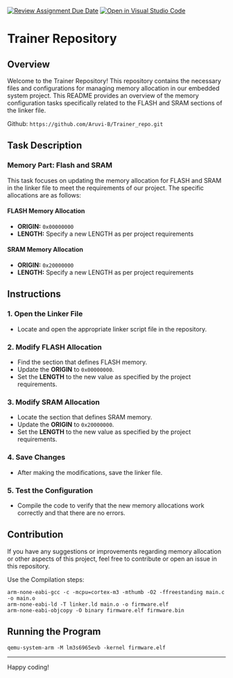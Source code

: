 [![Review Assignment Due Date](https://classroom.github.com/assets/deadline-readme-button-22041afd0340ce965d47ae6ef1cefeee28c7c493a6346c4f15d667ab976d596c.svg)](https://classroom.github.com/a/o_-ctyjK)
[![Open in Visual Studio Code](https://classroom.github.com/assets/open-in-vscode-2e0aaae1b6195c2367325f4f02e2d04e9abb55f0b24a779b69b11b9e10269abc.svg)](https://classroom.github.com/online_ide?assignment_repo_id=18557336&assignment_repo_type=AssignmentRepo)
# Trainer Repository

## Overview
Welcome to the Trainer Repository! This repository contains the necessary files and configurations for managing memory allocation in our embedded system project. This README provides an overview of the memory configuration tasks specifically related to the FLASH and SRAM sections of the linker file.

Github: ```https://github.com/Aruvi-B/Trainer_repo.git```

## Task Description

### Memory Part: Flash and SRAM
This task focuses on updating the memory allocation for FLASH and SRAM in the linker file to meet the requirements of our project. The specific allocations are as follows:

#### FLASH Memory Allocation
- **ORIGIN:** `0x00000000`
- **LENGTH:** Specify a new LENGTH as per project requirements

#### SRAM Memory Allocation
- **ORIGIN:** `0x20000000`
- **LENGTH:** Specify a new LENGTH as per project requirements

## Instructions

### 1. Open the Linker File
- Locate and open the appropriate linker script file in the repository.

### 2. Modify FLASH Allocation
- Find the section that defines FLASH memory.
- Update the **ORIGIN** to `0x00000000`.
- Set the **LENGTH** to the new value as specified by the project requirements.

### 3. Modify SRAM Allocation
- Locate the section that defines SRAM memory.
- Update the **ORIGIN** to `0x20000000`.
- Set the **LENGTH** to the new value as specified by the project requirements.

### 4. Save Changes
- After making the modifications, save the linker file.

### 5. Test the Configuration
- Compile the code to verify that the new memory allocations work correctly and that there are no errors.

## Contribution
If you have any suggestions or improvements regarding memory allocation or other aspects of this project, feel free to contribute or open an issue in this repository.

Use the Compilation steps:
```
arm-none-eabi-gcc -c -mcpu=cortex-m3 -mthumb -O2 -ffreestanding main.c -o main.o
arm-none-eabi-ld -T linker.ld main.o -o firmware.elf
arm-none-eabi-objcopy -O binary firmware.elf firmware.bin
```
## Running the Program
```
qemu-system-arm -M lm3s6965evb -kernel firmware.elf
```

---

Happy coding!

